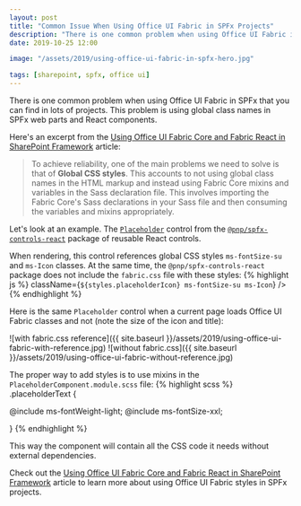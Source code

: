 ```yaml
---
layout: post
title: "Common Issue When Using Office UI Fabric in SPFx Projects"
description: "There is one common problem when using Office UI Fabric in SPFx that you can find in lots of projects. This problem is using global class names in SPFx web parts and React components. Here is how you can fix it."
date: 2019-10-25 12:00

image: "/assets/2019/using-office-ui-fabric-in-spfx-hero.jpg"

tags: [sharepoint, spfx, office ui]
---
```


There is one common problem when using Office UI Fabric in SPFx that you can find in lots of projects. This problem is using global class names in SPFx web parts and React components.

Here's an excerpt from the [Using Office UI Fabric Core and Fabric React in SharePoint Framework](https://docs.microsoft.com/en-us/sharepoint/dev/spfx/office-ui-fabric-integration) article:
>To achieve reliability, one of the main problems we need to solve is that of **Global CSS styles**. This accounts to not using global class names in the HTML markup and instead using Fabric Core mixins and variables in the Sass declaration file. This involves importing the Fabric Core's Sass declarations in your Sass file and then consuming the variables and mixins appropriately.

Let's look at an example. The [`Placeholder`](https://sharepoint.github.io/sp-dev-fx-controls-react/controls/Placeholder/) control from the [`@pnp/spfx-controls-react`](https://sharepoint.github.io/sp-dev-fx-controls-react/) package of reusable React controls.

When rendering, this control references global CSS styles `ms-fontSize-su` and `ms-Icon` classes. At the same time, the `@pnp/spfx-controls-react` package does not include the `fabric.css` file with these styles:
{% highlight js %}
className={`${styles.placeholderIcon} ms-fontSize-su ms-Icon`} />
{% endhighlight %}

Here is the same `Placeholder` control when a current page loads Office UI Fabric classes and not (note the size of the icon and title):

![with fabric.css reference]({{ site.baseurl }}/assets/2019/using-office-ui-fabric-with-reference.jpg)
![without fabric.css]({{ site.baseurl }}/assets/2019/using-office-ui-fabric-without-reference.jpg)

The proper way to add styles is to use mixins in the `PlaceholderComponent.module.scss` file:
{% highlight scss %}
.placeholderText {

  @include ms-fontWeight-light;
  @include ms-fontSize-xxl;

}
{% endhighlight %}

This way the component will contain all the CSS code it needs without external dependencies.

Check out the [Using Office UI Fabric Core and Fabric React in SharePoint Framework](https://docs.microsoft.com/en-us/sharepoint/dev/spfx/office-ui-fabric-integration) article to learn more about using Office UI Fabric styles in SPFx projects.
